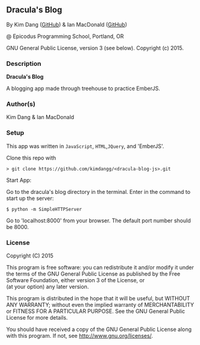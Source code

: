 ## Dracula's Blog

<a href="APP LINK IF APPLICABLE" target="#"><APP LINK NAME></a>

By Kim Dang (<a href="https://github.com/kimdangg" target="#">GitHub</a>) & Ian MacDonald (<a href="https://github.com/matchbookmac" target="#">GitHub</a>)

@ Epicodus Programming School, Portland, OR

GNU General Public License, version 3 (see below). Copyright (c) 2015.

### Description

**Dracula's Blog**

A blogging app made through treehouse to practice EmberJS.

### Author(s)

Kim Dang &
Ian MacDonald

### Setup

This app was written in `JavaScript`, `HTML`,`JQuery`, and 'EmberJS'.

Clone this repo with
```console
> git clone https://github.com/kimdangg/<dracula-blog-js>.git
```

Start App:

Go to the dracula's blog directory in the terminal. Enter in the command to start up the server:
```
$ python -m SimpleHTTPServer
```

Go to 'localhost:8000' from your browser. The default port number should be 8000.


### License ###
Copyright  (C)  2015

This program is free software: you can redistribute it and/or modify
it under the terms of the GNU General Public License as published by
the Free Software Foundation, either version 3 of the License, or    
(at your option) any later version.

This program is distributed in the hope that it will be useful,
but WITHOUT ANY WARRANTY; without even the implied warranty of
MERCHANTABILITY or FITNESS FOR A PARTICULAR PURPOSE.  See the
GNU General Public License for more details.

You should have received a copy of the GNU General Public License
along with this program.  If not, see <http://www.gnu.org/licenses/>.

